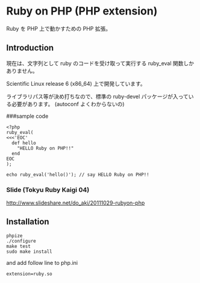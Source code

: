 Ruby on PHP (PHP extension)
=============

Ruby を PHP 上で動かすための PHP 拡張。


Introduction
-----------
現在は、文字列として ruby のコードを受け取って実行する ruby_eval 関数しかありません。

Scientific Linux release 6 (x86_64) 上で開発しています。

ライブラリパス等が決め打ちなので、標準の ruby-devel パッケージが入っている必要があります。
(autoconf よくわからないの)

###sample code

    <?php
    ruby_eval(
    <<<'EOC'
      def hello
        "HELLO Ruby on PHP!!"
      end
    EOC
    );
 
    echo ruby_eval('hello()'); // say HELLO Ruby on PHP!!

### Slide (Tokyu Ruby Kaigi 04)
http://www.slideshare.net/do_aki/20111029-rubyon-php

Installation
-----------
    phpize
    ./configure
    make test
    sudo make install

and add follow line to php.ini

    extension=ruby.so

